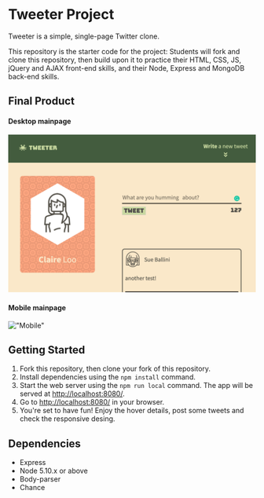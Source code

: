 # Tweeter Project

Tweeter is a simple, single-page Twitter clone.

This repository is the starter code for the project: Students will fork and clone this repository, then build upon it to practice their HTML, CSS, JS, jQuery and AJAX front-end skills, and their Node, Express and MongoDB back-end skills.

## Final Product

#### Desktop mainpage

!["Desktop main page"](./docs/DesktopMainPage.png)

#### Mobile mainpage

!["Mobile"](./docs/Tweeter.gif)

## Getting Started

1. Fork this repository, then clone your fork of this repository.
2. Install dependencies using the `npm install` command.
3. Start the web server using the `npm run local` command. The app will be served at <http://localhost:8080/>.
4. Go to <http://localhost:8080/> in your browser.
5. You're set to have fun! Enjoy the hover details, post some tweets and check the responsive desing.

## Dependencies

- Express
- Node 5.10.x or above
- Body-parser
- Chance
